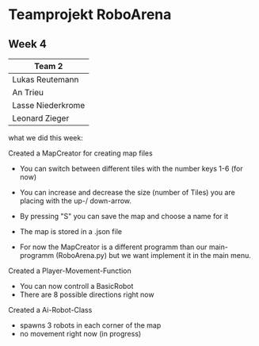 # Teamprojekt RoboArena
## Week 4

| Team 2 |
| ----------------- |
| Lukas Reutemann   | 
| An Trieu          | 
| Lasse Niederkrome |
| Leonard Zieger    |


what we did this week:

Created a MapCreator for creating map files
- You can switch between different tiles with the number keys 1-6 (for now)
- You can increase and decrease the size (number of Tiles) you are placing with the up-/ down-arrow.
- By pressing "S" you can save the map and choose a name for it
- The map is stored in a .json file

- For now the MapCreator is a different programm than our main-programm (RoboArena.py) but we want implement it
  in the main menu.


Created a Player-Movement-Function
- You can now controll a BasicRobot
- There are 8 possible directions right now


Created a Ai-Robot-Class
- spawns 3 robots in each corner of the map
- no movement right now (in progress)
